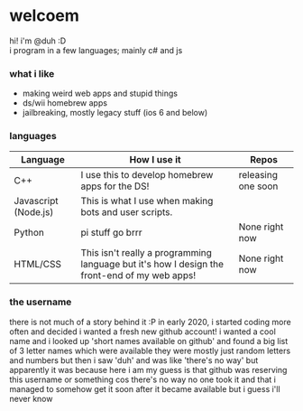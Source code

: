 # welcoem

hi! i'm @duh :D<br>
i program in a few languages; mainly c# and js<br>


### what i like
- making weird web apps and stupid things
- ds/wii homebrew apps
- jailbreaking,  mostly legacy stuff (ios 6 and below)

### languages
| Language             | How I use it                                                                                 | Repos                                                                                  |
|----------------------|----------------------------------------------------------------------------------------------|----------------------------------------------------------------------------------------|
| C++                  | I use this to develop homebrew apps for the DS!                                              | releasing one soon
| Javascript (Node.js) | This is what I use when making bots and user scripts.                           | 
| Python               | pi stuff go brrr                                                                             | None right now                                                                         |
| HTML/CSS             | This isn't really a programming language but it's how I design the front-end of my web apps! | None right now                                                                         |


### the username
there is not much of a story behind it :P
in early 2020, i started coding more often and decided i wanted a fresh new github account! i wanted a cool name and i looked up 'short names available on github' and found a big list of 3 letter names which were available
they were mostly just random letters and numbers but then i saw 'duh' and was like 'there's no way' but apparently it was because here i am
my guess is that github was reserving this username or something cos there's no way no one took it and that i managed to somehow get it soon after it became available but i guess i'll never know
<!--
**duh/duh** is a ✨ _special_ ✨ repository because its `README.md` (this file) appears on your GitHub profile.

Here are some ideas to get you started:

- 🔭 I’m currently working on ...kj
- 🌱 I’m currently learning ...
- 👯 I’m looking to collaborate on ...
- 🤔 I’m looking for help with ...
- 💬 Ask me about ...
- 📫 How to reach me: ...
- 😄 Pronouns: ...
- ⚡ Fun fact: ...
-->
